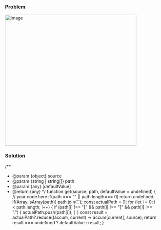 ### Problem 

<img width="430" alt="image" src="https://github.com/user-attachments/assets/74404d4a-6b87-4ac9-b7d2-1dd3cf0f57e6">

### Solution 
/**
 * @param {object} source
 * @param {string | string[]} path
 * @param {any} [defaultValue]
 * @return {any}
 */
function get(source, path, defaultValue = undefined) {
  // your code here
  if(path === "" || path.length=== 0) return undefined;
  if(Array.isArray(path)) path.join('.');
  const actualPath = [];
  for (let i = 0; i < path.length; i++) {
    if (path[i] !== "[" && path[i] !== "]" && path[i] !== ".") {
      actualPath.push(path[i]);
    }
  }
  const result = actualPath?.reduce((accum, current) => accum[current], source);
  return result === undefined ? defaultValue : result;
}
